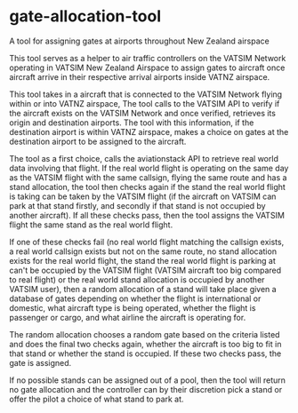 # gate-allocation-tool
A tool for assigning gates at airports throughout New Zealand airspace

This tool serves as a helper to air traffic controllers on the VATSIM Network operating in VATSIM New Zealand Airspace to assign gates to aircraft once aircraft arrive in their respective arrival airports inside VATNZ airspace. 

This tool takes in a aircraft that is connected to the VATSIM Network flying within or into VATNZ airspace, The tool calls to the VATSIM API to verify if the aircraft exists on the VATSIM Network and once verified, retrieves its origin and destination airports. The tool with this information, if the destination airport is within VATNZ airspace, makes a choice on gates at the destination airport to be assigned to the aircraft. 

The tool as a first choice, calls the aviationstack API to retrieve real world data involving that flight. If the real world flight is operating on the same day as the VATSIM flight with the same callsign, flying the same route and has a stand allocation, the tool then checks again if the stand the real world flight is taking can be taken by the VATSIM flight (if the aircraft on VATSIM can park at that stand firstly, and secondly if that stand is not occupied by another aircraft). If all these checks pass, then the tool assigns the VATSIM flight the same stand as the real world flight. 

If one of these checks fail (no real world flight matching the callsign exists, a real world callsign exists but not on the same route, no stand allocation exists for the real world flight, the stand the real world flight is parking at can't be occupied by the VATSIM flight (VATSIM aircraft too big compared to real flight) or the real world stand allocation is occupied by another VATSIM user), then a random allocation of a stand will take place given a database of gates depending on whether the flight is international or domestic, what aircraft type is being operated, whether the flight is passenger or cargo, and what airline the aircraft is operating for. 

The random allocation chooses a random gate based on the criteria listed and does the final two checks again, whether the aircraft is too big to fit in that stand or whether the stand is occupied. If these two checks pass, the gate is assigned. 

If no possible stands can be assigned out of a pool, then the tool will return no gate allocation and the controller can by their discretion pick a stand or offer the pilot a choice of what stand to park at.
